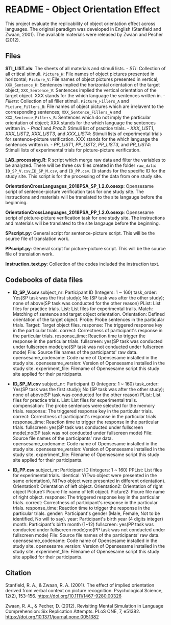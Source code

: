# README - Object Orientation Effect

This project evaluate the replicability of object orientation effect across languages. The original paradigm was developed in English (Stanfield and Zwaan, 2001). The available materials were released by Zwaan and Pecher (2012).  

## Files

**STI_LIST.xls**: The sheets of all materials and stimuli lists. 
    - *STI*: Collection of all critical stimuli. `Picture_H`: File names of object pictures presented in horizontal; `Picture_V`: File names of object pictures presented in vertical; `XXX_Sentence_H`: Sentences implied the horizontal orientation of the target object; `XXX_Sentence_V`: Sentences implied the vertical orientation of the target object. XXX stands for the which language the sentences written in.
    - *Fillers*: Collection of all filler stimuli. `Picture_Fillers_A` and `Picture_Fillers_B`: File names of object pictures which are irrelavent to the corresponding sentences; `XXX_Sentence_Fillers_A` and `XXX_Sentence_Fillers_B`: Sentences which do not imply the particular orientation of object; XXX stands for the which language the sentences written in.
    - *Prac1* and *Prac2*: Stimuli list of practice trials. 
    - *XXX_LIST1*, *XXX_LIST2*, *XXX_LIST3*, and *XXX_LIST4*: Stimuli lists of experimental trials for sentence-picture verification. XXX stands for the which language the sentences written in.
    - *PP_LIST1*, *PP_LIST2*, *PP_LIST3*, and *PP_LIST4*: Stimuli lists of experimental trials for picture-picture verification. 
    
**LAB_processing.R**: R script which merge raw data and filter the variables to be analyzed. There will be three csv files created in the folder `raw_data`: `ID_SP_V.csv`,`ID_SP_M.csv`, and `ID_PP.csv`. `ID` stands for the specific ID for the study site. This script is for the processing of the data from one study site.

**OrientationCrossLanguages_2018PSA_SP_1.2.0.osexp**: Opensesame script of sentence-picture verification task for one study site. The instructions and materials will be translated to the site langauge before the beginning.

**OrientationCrossLanguages_2018PSA_PP_1.2.0.osexp**: Opensesame script of picture-picture verification task for one study site. The instructions and materials will be translated to the site langauge before the beginning.

**SPscript.py**: General script for sentence-picture script. This will be the source file of translation work.

**PPscript.py**: General script for picture-picture script. This will be the source file of translation work.

**Instruction_text.py**: Collection of the codes included the instruction text. 

## Codebooks of data files
- **ID_SP_V.csv**
subject_nr: Participant ID (Integers: 1 ~ 160)
task_order: Yes(SP task was the first study); No (SP task was after the other study); none of above(SP task was conducted for the other reason)
PList: List files for practice trials.
List:  List files for experimental trails.
Match: Matching of sentence and target object orientation.
Orientation: Defined orientation of the target object. 
Probe: Probe sentences in the particular trials.
Target: Target object files.
response: The triggered response key in the particular trials.
correct: Correctness of participant's response in the particular trials.
response_time: Reaction time to trigger the response in the particular trials. 
fullscreen: yes(SP task was conducted under fullscreen mode);no(SP task was not conducted under fullscreen mode)
File: Source file names of the participants' raw data.
opensesame_codename: Code name of Opensesame installed in the study site.
opensesame_version: Version of Opensesame installed in the study site.
experiment_file: Filename of Opensesame script this study site applied for their participants.

- **ID_SP_M.csv**
subject_nr: Participant ID (Integers: 1 ~ 160)
task_order: Yes(SP task was the first study); No (SP task was after the other study); none of above(SP task was conducted for the other reason)
PList: List files for practice trials.
List:  List files for experimental trails.
compensation: The probe sentences were selected for the memory trials.
response: The triggered response key in the particular trials.
correct: Correctness of participant's response in the particular trials.
response_time: Reaction time to trigger the response in the particular trials. 
fullscreen: yes(SP task was conducted under fullscreen mode);no(SP task was not conducted under fullscreen mode)
File: Source file names of the participants' raw data.
opensesame_codename: Code name of Opensesame installed in the study site.
opensesame_version: Version of Opensesame installed in the study site.
experiment_file: Filename of Opensesame script this study site applied for their participants.

- **ID_PP.csv**
subject_nr: Participant ID (Integers: 1 ~ 160)
PPList: List files for experimental trials.
Identical: Y(Two object were presented in the same orientation), N(Two object were presented in different orientation).
Orientation1: Orientation of left object.
Orientation2: Orientation of right object
Picture1: Picure file name of left object.
Picture2: Picure file name of right object.
response: The triggered response key in the particular trials.
correct: Correctness of participant's response in the particular trials.
response_time: Reaction time to trigger the response in the particular trials. 
gender: Participant's gender (Male, Female, Not to be identified, No will to say).
year: Participant's birth year (4 digits integer) 
month: Participant's birth month (1~12)
fullscreen: yes(PP task was conducted under fullscreen mode);no(PP task was not conducted under fullscreen mode)
File: Source file names of the participants' raw data.
opensesame_codename: Code name of Opensesame installed in the study site.
opensesame_version: Version of Opensesame installed in the study site.
experiment_file: Filename of Opensesame script this study site applied for their participants.

## Citation

Stanfield, R. A., & Zwaan, R. A. (2001). The effect of implied orientation derived from verbal context on picture recognition. Psychological Science, 12(2), 153–156. https://doi.org/10.1111/1467-9280.00326

Zwaan, R. A., & Pecher, D. (2012). Revisiting Mental Simulation in Language Comprehension: Six Replication Attempts. PLoS ONE, 7, e51382. https://doi.org/10.1371/journal.pone.0051382
